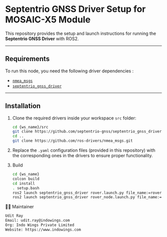 # Septentrio GNSS Driver Setup for MOSAIC-X5 Module

This repository provides the setup and launch instructions for running the **Septentrio GNSS Driver** with ROS2.  

---

## Requirements

To run this node, you need the following driver dependencies :

- [`nmea_msgs`](https://github.com/ros-drivers/nmea_msgs)  
- [`septentrio_gnss_driver`](https://github.com/septentrio-gnss/septentrio_gnss_driver)  

---

## Installation

1. Clone the required drivers inside your workspace `src` folder:
   ```bash
   cd {ws_name}/src
   git clone https://github.com/septentrio-gnss/septentrio_gnss_driver.git
   cd ..
   git clone https://github.com/ros-drivers/nmea_msgs.git
   
2. Replace the `.yaml` configuration files (provided in this repository) with the corresponding ones in the drivers to ensure proper functionality.

3. Build
   ```bash
   cd {ws_name}
   colcon build
   cd install
   . setup.bash
   ros2 launch septentrio_gnss_driver rover.launch.py file_name:=rover.yaml
   ros2 launch septentrio_gnss_driver rover_node.launch.py file_name:=rover_node.yaml                         ------ FOR ANY KIND OF DRONES


👨‍💻 Maintainer
```bash
Udit Ray
Email: udit.ray@indowings.com
Org: Indo Wings Private Limited
Website: https://www.indowings.com
